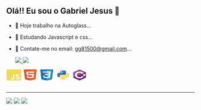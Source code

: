 ## Olá!! Eu sou o Gabriel Jesus 👋

- 🔭 Hoje trabalho na Autoglass...
- 🌱 Estudando Javascript e css...
- 💬 Contate-me no email: gg81500@gmail.com...

  <div>
  <a href="https://github.com/gaab159">
    <img height="180em" src="https://github-readme-stats.vercel.app/api?username=gaab159&show_icons=true&theme=tokyonight&include_all_commits=true&count_private=true"/>
    <img height="180em" src="https://github-readme-stats.vercel.app/api/top-langs/?gaab159=anuraghazra&layout=donut-vertical)](https://github.com/anuraghazra/github-readme-stats"/>
  </a>
  </div>
<div>
  <img align="center" alt="gaab-Js" height="30" width="40" src="https://raw.githubusercontent.com/devicons/devicon/master/icons/javascript/javascript-plain.svg">
  <img align="center" alt="gaab-Html" height="30" width="40" src="https://raw.githubusercontent.com/devicons/devicon/master/icons/html5/html5-original.svg">
  <img align="center" alt="gaab-Css" height="30" width="40" src="https://raw.githubusercontent.com/devicons/devicon/master/icons/css3/css3-original.svg">
  <img align="center" alt="gaab-Python" height="30" width="40" src="https://raw.githubusercontent.com/devicons/devicon/master/icons/python/python-original.svg">
  <img align="center" alt="gaab-Csharp" height="30" width="40" src="https://raw.githubusercontent.com/devicons/devicon/master/icons/csharp/csharp-original.svg">              
</div><br>
<hr>

<div> 
 <a href="https://discord.gg/tw6vaFp8" target="_blank"><img src="https://img.shields.io/badge/Discord-7289DA?style=for-the-badge&logo=discord&logoColor=white" target="_blank"></a> 
  <a href="mailto:gg81500@gmail.com"><img src="https://img.shields.io/badge/Gmail-D14836?style=for-the-badge&logo=gmail&logoColor=white target="_blank"></a>
  <a href=https://www.linkedin.com/in/gabriel-gomes-b04aa2240?utm_source=share&utm_campaign=share_via&utm_content=profile&utm_medium=android_app" target="_blank"><img src="https://img.shields.io/badge/-LinkedIn-%230077B5?style=for-the-badge&logo=linkedin&logoColor=white" target="_blank"></a> 
  
</div>


